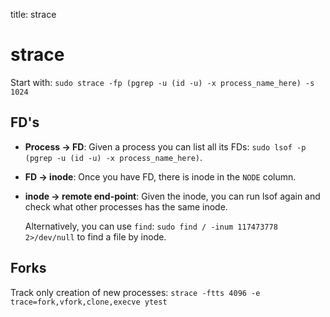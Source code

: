 title: strace

# **strace**

Start with: `sudo strace -fp (pgrep -u (id -u) -x process_name_here) -s 1024`

## **FD's**

* **Process -> FD**: Given a process you can list all its FDs: `sudo lsof -p (pgrep -u (id -u) -x process_name_here)`.
* **FD -> inode**: Once you have FD, there is inode in the `NODE` column.
* **inode -> remote end-point**: Given the inode, you can run lsof again and check what other processes has the same inode.

    Alternatively, you can use `find`: `sudo find / -inum 117473778 2>/dev/null` to find a file by inode.

## Forks

Track only creation of new processes: `strace -ftts 4096 -e trace=fork,vfork,clone,execve ytest`


